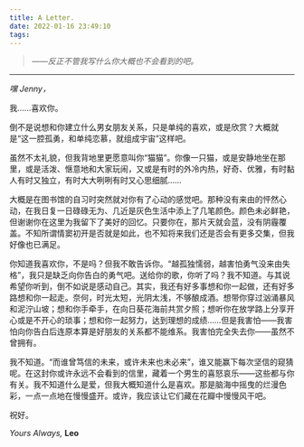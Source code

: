 ```yaml
---
title: A Letter.
date: 2022-01-16 23:49:10
tags:
---
```

> *——反正不管我写什么你大概也不会看到的吧。*

------

*嘿 Jenny，*

我……喜欢你。

倒不是说想和你建立什么男女朋友关系，只是单纯的喜欢，或是欣赏？大概就是“这一腔孤勇，和单纯恋慕，就组成宇宙”这样吧。

虽然不太礼貌，但我背地里更愿意叫你“猫猫”。你像一只猫，或是安静地坐在那里，或是活泼、惬意地和大家玩闹，又或是有时的外冷内热，好奇、优雅，有时黏人有时又独立，有时大大咧咧有时又心思细腻……

大概是在图书馆的自习时突然就对你有了心动的感觉吧。那种没有来由的怦然心动，在我日复一日碌碌无为、几近是灰色生活中添上了几笔颜色。颜色未必鲜艳，但谢谢你在这里为我留下了美好的回忆。只要你在，那片天就会蓝，没有阴霾覆盖。不知所谓情窦初开是否就是如此，也不知将来我们还是否会有更多交集，但我好像也已满足。

你知道我喜欢你，不是吗？但我不敢告诉你。“越孤独懦弱，越害怕勇气没来由失格”，我只是缺乏向你告白的勇气吧。送给你的歌，你听了吗？我不知道。与其说希望你听到，倒不如说是感动自己。其实，我还有好多事想和你一起做，还有好多路想和你一起走。奈何，时光太短，光阴太浅，不够酿成酒。想带你穿过汹涌暴风和泥泞山坡；想和你手牵手，在向日葵花海前共赏夕照；想听你在放学路上分享开心或是不开心的琐事；想和你一起努力，达到理想的成绩……但是我害怕——我害怕向你告白后连原本算是好朋友的关系都不能维系。我害怕完全失去你——虽然不曾拥有。

我不知道。“而谁曾笃信的未来，或许未来也未必来”，谁又能赢下每次坚信的窥猜呢。在这封你或许永远不会看到的信里，藏着一个男生的喜怒哀乐——这些都与你有关。我不知道什么是爱，但我大概知道什么是喜欢。那是脑海中摇曳的烂漫色彩，一点一点地在慢慢盛开。或许，我应该让它们藏在花瓣中慢慢风干吧。

祝好。

*Yours Always,*
**Leo**